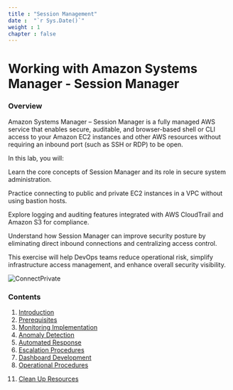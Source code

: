```yaml
---
title : "Session Management"
date :  "`r Sys.Date()`" 
weight : 1 
chapter : false
---
```

# Working with Amazon Systems Manager - Session Manager

### Overview

Amazon Systems Manager – Session Manager is a fully managed AWS service that enables secure, auditable, and browser-based shell or CLI access to your Amazon EC2 instances and other AWS resources without requiring an inbound port (such as SSH or RDP) to be open.

In this lab, you will:

Learn the core concepts of Session Manager and its role in secure system administration.

Practice connecting to public and private EC2 instances in a VPC without using bastion hosts.

Explore logging and auditing features integrated with AWS CloudTrail and Amazon S3 for compliance.

Understand how Session Manager can improve security posture by eliminating direct inbound connections and centralizing access control.

This exercise will help DevOps teams reduce operational risk, simplify infrastructure access management, and enhance overall security visibility.

![ConnectPrivate](/images/Picture1.png) 

### Contents

1. [Introduction](1-introduce/)
2. [Prerequisites](2-Prerequiste/)
3. [Monitoring Implementation](3-monitoring/)
4. [Anomaly Detection](4-anomaly-detection/)
5. [Automated Response](5-automated-response/)
6. [Escalation Procedures](6-escalation/)
7. [Dashboard Development](7-dashboard/)
8. [Operational Procedures](8-operations/)
<!-- 9. [Performance Optimization](9-performance/)
10. [Alert Tuning](10-alert-tuning/) -->
11. [Clean Up Resources](11-cleanup/)
